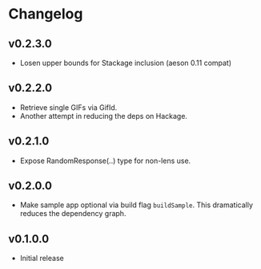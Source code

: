 # Changelog

## v0.2.3.0

- Losen upper bounds for Stackage inclusion (aeson 0.11 compat)

## v0.2.2.0

- Retrieve single GIFs via GifId.
- Another attempt in reducing the deps on Hackage.

## v0.2.1.0

- Expose RandomResponse(..) type for non-lens use.

## v0.2.0.0

- Make sample app optional via build flag `buildSample`. This dramatically
  reduces the dependency graph.

## v0.1.0.0

- Initial release
